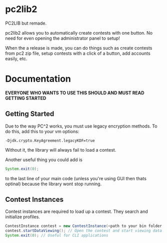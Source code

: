 # pc2lib2
PC2LIB but remade.

pc2lib2 allows you to automatically create contests with one button. No need for even opening the administrator panel to setup!

When the a release is made, you can do things such as create contests from pc2 zip file, setup contests with a click of a button, add accounts easily, etc.

# Documentation

**EVERYONE WHO WANTS TO USE THIS SHOULD AND MUST READ GETTING STARTED**

## Getting Started

Due to the way PC^2 works, you must use legacy encryption methods. To do this, add this to your vm options:

```
-Djdk.crypto.KeyAgreement.legacyKDF=true
```

Without it, the library will always fail to load a contest.

Another useful thing you could add is

```java
System.exit(0);
```

to the last line of your main code (unless you're using GUI then thats optinal) because the library wont stop running.

## Contest Instances

Contest instances are required to load up a contest. They search and initialize profiles.

```java
ContestInstance contest = new ContestInstance(<path to your bin folder in your pc^2 folder>, <set this to true, only set to false if you really want to create a new profile and override the old profiles.properties>, <contest password>); // Initialize the contest instance
contest.startDataViewing(); // Open the contest and start viewing data
System.exit(0); // Useful for CLI applications
```


